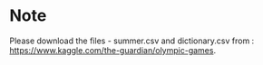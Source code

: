 # Note

Please download the files - summer.csv and dictionary.csv from :
https://www.kaggle.com/the-guardian/olympic-games. 





